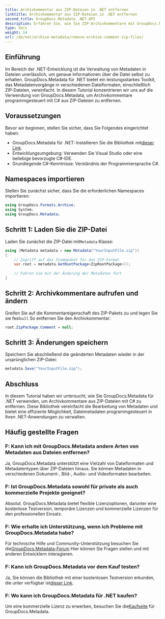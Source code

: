 ```yaml
---
title: Archivkommentar aus ZIP-Dateien in .NET entfernen
linktitle: Archivkommentar aus ZIP-Dateien in .NET entfernen
second_title: GroupDocs.Metadata .NET-API
description: Erfahren Sie, wie Sie ZIP-Archivkommentare mit GroupDocs.Metadata für .NET entfernen. Verbessern Sie Ihre Fähigkeiten im Metadatenmanagement.
type: docs
weight: 14
url: /de/net/archive-metadata/remove-archive-comment-zip-files/
---
```

## Einführung
Im Bereich der .NET-Entwicklung ist die Verwaltung von Metadaten in Dateien unerlässlich, um genaue Informationen über die Datei selbst zu erhalten. GroupDocs.Metadata für .NET bietet ein leistungsstarkes Toolkit, das Metadatenvorgänge in verschiedenen Dateiformaten, einschließlich ZIP-Dateien, vereinfacht. In diesem Tutorial konzentrieren wir uns auf die Verwendung von GroupDocs.Metadata, um Archivkommentare programmgesteuert mit C# aus ZIP-Dateien zu entfernen. 
## Voraussetzungen
Bevor wir beginnen, stellen Sie sicher, dass Sie Folgendes eingerichtet haben:
-  GroupDocs.Metadata für .NET: Installieren Sie die Bibliothek mit[dieser Link](https://releases.groupdocs.com/metadata/net/).
- Entwicklungsumgebung: Verwenden Sie Visual Studio oder eine beliebige bevorzugte C#-IDE.
- Grundlegende C#-Kenntnisse: Verständnis der Programmiersprache C#.

## Namespaces importieren
Stellen Sie zunächst sicher, dass Sie die erforderlichen Namespaces importieren:
```csharp
using GroupDocs.Formats.Archive;
using System;
using GroupDocs.Metadata;
```

## Schritt 1: Laden Sie die ZIP-Datei
 Laden Sie zunächst die ZIP-Datei mit`Metadata` Klasse:
```csharp
using (Metadata metadata = new Metadata("YourInputFile.zip"))
{
    // Zugriff auf das Stammpaket für das ZIP-Format
    var root = metadata.GetRootPackage<ZipRootPackage>();
    
    // Fahren Sie mit der Änderung der Metadaten fort
}
```
## Schritt 2: Archivkommentare aufrufen und ändern
Greifen Sie auf die Kommentareigenschaft des ZIP-Pakets zu und legen Sie sie fest`null` So entfernen Sie den Archivkommentar:
```csharp
root.ZipPackage.Comment = null;
```
## Schritt 3: Änderungen speichern
Speichern Sie abschließend die geänderten Metadaten wieder in der ursprünglichen ZIP-Datei:
```csharp
metadata.Save("YourInputFile.zip");
```

## Abschluss
In diesem Tutorial haben wir untersucht, wie Sie GroupDocs.Metadata für .NET verwenden, um Archivkommentare aus ZIP-Dateien mit C# zu entfernen. Diese Bibliothek vereinfacht die Bearbeitung von Metadaten und bietet eine effiziente Möglichkeit, Dateimetadaten programmgesteuert in Ihren .NET-Anwendungen zu verwalten.

## Häufig gestellte Fragen
### F: Kann ich mit GroupDocs.Metadata andere Arten von Metadaten aus Dateien entfernen?
Ja, GroupDocs.Metadata unterstützt eine Vielzahl von Dateiformaten und Metadatentypen über ZIP-Dateien hinaus. Sie können Metadaten in verschiedenen Dokument-, Bild-, Audio- und Videoformaten bearbeiten.
### F: Ist GroupDocs.Metadata sowohl für private als auch kommerzielle Projekte geeignet?
Absolut. GroupDocs.Metadata bietet flexible Lizenzoptionen, darunter eine kostenlose Testversion, temporäre Lizenzen und kommerzielle Lizenzen für den professionellen Einsatz.
### F: Wie erhalte ich Unterstützung, wenn ich Probleme mit GroupDocs.Metadata habe?
 Für technische Hilfe und Community-Unterstützung besuchen Sie die[GroupDocs.Metadata-Forum](https://forum.groupdocs.com/c/metadata/14) Hier können Sie Fragen stellen und mit anderen Entwicklern interagieren.
### F: Kann ich GroupDocs.Metadata vor dem Kauf testen?
 Ja, Sie können die Bibliothek mit einer kostenlosen Testversion erkunden, die unter verfügbar ist[dieser Link](https://releases.groupdocs.com/).
### F: Wo kann ich GroupDocs.Metadata für .NET kaufen?
 Um eine kommerzielle Lizenz zu erwerben, besuchen Sie die[Kaufseite](https://purchase.groupdocs.com/buy) für GroupDocs.Metadata.